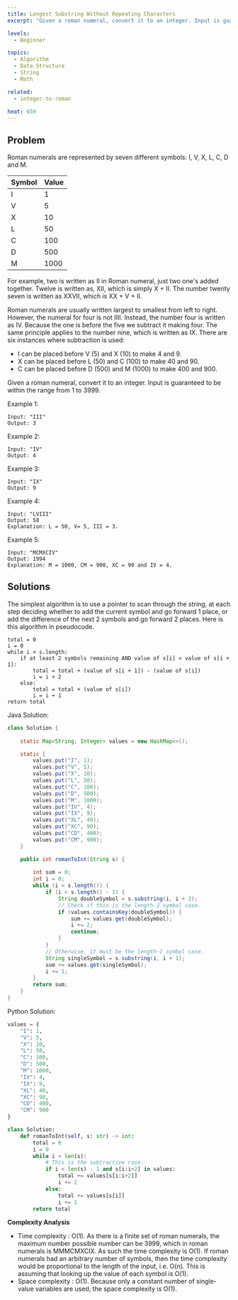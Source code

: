 ```yaml
---
title: Longest Substring Without Repeating Characters
excerpt: "Given a roman numeral, convert it to an integer. Input is guaranteed to be within the range from 1 to 3999."

levels:
  - Beginner

topics:
  - Algorithm
  - Data Structure
  - String
  - Math

related:
  - integer-to-roman

heat: 659
---
```


## Problem

Roman numerals are represented by seven different symbols: I, V, X, L, C, D and M.

| Symbol    |   Value |
|-----------|---------|
| I         |    1    |
| V         |    5    |
| X         |    10   |
| L         |    50   |
| C         |    100  |
| D         |    500  |
| M         |    1000 |

For example, two is written as II in Roman numeral, just two one's added together. Twelve is written as, XII, which is simply X + II. The number twenty seven is written as XXVII, which is XX + V + II.

Roman numerals are usually written largest to smallest from left to right. However, the numeral for four is not IIII. Instead, the number four is written as IV. Because the one is before the five we subtract it making four. The same principle applies to the number nine, which is written as IX. There are six instances where subtraction is used:

* I can be placed before V (5) and X (10) to make 4 and 9. 
* X can be placed before L (50) and C (100) to make 40 and 90. 
* C can be placed before D (500) and M (1000) to make 400 and 900.

Given a roman numeral, convert it to an integer. Input is guaranteed to be within the range from 1 to 3999.

Example 1:

```
Input: "III"
Output: 3
```

Example 2:

```
Input: "IV"
Output: 4
```

Example 3:

```
Input: "IX"
Output: 9
```

Example 4:

```
Input: "LVIII"
Output: 58
Explanation: L = 50, V= 5, III = 3.
```

Example 5:

```
Input: "MCMXCIV"
Output: 1994
Explanation: M = 1000, CM = 900, XC = 90 and IV = 4.
```

## Solutions

The simplest algorithm is to use a pointer to scan through the string, at each step deciding whether to add the current symbol and go forward 1 place, or add the difference of the next 2 symbols and go forward 2 places. Here is this algorithm in pseudocode.

```
total = 0
i = 0
while i < s.length:
    if at least 2 symbols remaining AND value of s[i] < value of s[i + 1]:
        total = total + (value of s[i + 1]) - (value of s[i])  
        i = i + 2
    else:
        total = total + (value of s[i])
        i = i + 1
return total
```

Java Solution:

```java
class Solution {
    
    static Map<String, Integer> values = new HashMap<>();

    static {
        values.put("I", 1);
        values.put("V", 5);
        values.put("X", 10);
        values.put("L", 50);
        values.put("C", 100);
        values.put("D", 500);
        values.put("M", 1000);
        values.put("IV", 4);
        values.put("IX", 9);
        values.put("XL", 40);
        values.put("XC", 90);
        values.put("CD", 400);
        values.put("CM", 900);
    }

    public int romanToInt(String s) {
        
        int sum = 0;
        int i = 0;
        while (i < s.length()) {
            if (i < s.length() - 1) {
                String doubleSymbol = s.substring(i, i + 2);
                // Check if this is the length-2 symbol case.
                if (values.containsKey(doubleSymbol)) {
                    sum += values.get(doubleSymbol);
                    i += 2;
                    continue;
                }
            }
            // Otherwise, it must be the length-1 symbol case.
            String singleSymbol = s.substring(i, i + 1);
            sum += values.get(singleSymbol);
            i += 1;
        }
        return sum;
    }
}
```

Python Solution:

```python
values = {
    "I": 1,
    "V": 5,
    "X": 10,
    "L": 50,
    "C": 100,
    "D": 500,
    "M": 1000,
    "IV": 4,
    "IX": 9,
    "XL": 40, 
    "XC": 90,
    "CD": 400,
    "CM": 900
}

class Solution:
    def romanToInt(self, s: str) -> int:
        total = 0
        i = 0
        while i < len(s):
            # This is the subtractive case.
            if i < len(s) - 1 and s[i:i+2] in values:
                total += values[s[i:i+2]] 
                i += 2
            else:
                total += values[s[i]]
                i += 1
        return total
```

**Complexity Analysis**

* Time complexity : O(1). As there is a finite set of roman numerals, the maximum number possible number can be 3999, which in roman numerals is MMMCMXCIX. As such the time complexity is O(1). If roman numerals had an arbitrary number of symbols, then the time complexity would be proportional to the length of the input, i.e. O(n). This is assuming that looking up the value of each symbol is O(1).
* Space complexity : O(1). Because only a constant number of single-value variables are used, the space complexity is O(1).
